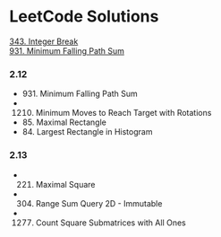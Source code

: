 # LeetCode Solutions

[343. Integer Break](https://github.com/LiaoJJ/LeetCode/blob/master/343.%20Integer%20Break.py)      
[931. Minimum Falling Path Sum](https://github.com/LiaoJJ/LeetCode/blob/master/931.%20Minimum%20Falling%20Path%20Sum%20.py)  


### 2.12    
- 931. Minimum Falling Path Sum  
- 1210. Minimum Moves to Reach Target with Rotations  
- 85. Maximal Rectangle   
- 84. Largest Rectangle in Histogram  


### 2.13  
- 221. Maximal Square  
- 304. Range Sum Query 2D - Immutable  
- 1277. Count Square Submatrices with All Ones  



